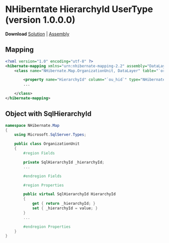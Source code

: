 NHiberntate HierarchyId UserType (version 1.0.0.0)
=====================================================

**Download** [Solution](//github.com/roydukkey/NHiberntate.HierarchyId.UserType/archive/master.zip) | [Assembly](//github.com/roydukkey/NHiberntate.HierarchyId.UserType/blob/master/Release/NHiberntate.HierarchyId.UserType-v1.0.0.0.zip?raw=true)

Mapping
----------

~~~ xml
<?xml version="1.0" encoding="utf-8" ?>
<hibernate-mapping xmlns="urn:nhibernate-mapping-2.2" assembly="DataLayer" namespace="NHibernate.Map">
	<class name="NHibernate.Map.OrganizationUnit, DataLayer" table="`orgunit`">

		<property name="HierarchyId" column="`ou_hid`" type="NHibernate.HierarchyId.UserType, NHibernate.HierarchyId.UserType" />
		...

	</class>
</hibernate-mapping>
~~~

Object with SqlHierarchyId
-----------------------------

~~~ c#
namespace NHibernate.Map
{
	using Microsoft.SqlServer.Types;

	public class OrganizationUnit
	{
		#region Fields

		private SqlHierarchyId _hierarchyId;
		...

		#endregion Fields

		#region Properties

		public virtual SqlHierarchyId HierarchyId
		{
			get { return _hierarchyId; }
			set { _hierarchyId = value; }
		}
		...

		#endregion Properties
	}
}
~~~